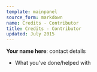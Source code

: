 ```yaml
---
template: mainpanel
source_form: markdown
name: Credits - Contributor
title: Credits - Contributor
updated: July 2015
---
```

**Your name here**: contact details

* What you've done/helped with
